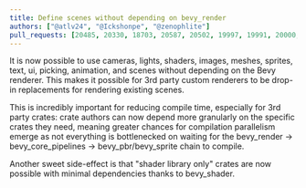 ```yaml
---
title: Define scenes without depending on bevy_render
authors: ["@atlv24", "@Ickshonpe", "@zenophlite"]
pull_requests: [20485, 20330, 18703, 20587, 20502, 19997, 19991, 20000, 19949, 19943, 19953, 20498, 20496, 20493, 20492, 20491, 20488, 20487, 20486, 20483, 20480, 20479, 20478, 20477, 20473, 20472, 20471, 20470, 20392, 20390, 20388, 20345, 20344, 20051, 19985, 19973, 19965, 19963, 19962, 19960, 19959, 19958, 19957, 19956, 19955, 19954, 16620, 16619, 15700, 15666, 15650]
---
```


It is now possible to use cameras, lights, shaders, images, meshes, sprites, text, ui, picking, animation, and scenes without depending on the Bevy renderer. This makes it possible for 3rd party custom renderers to be drop-in replacements for rendering existing scenes.

This is incredibly important for reducing compile time, especially for 3rd party crates: crate authors can now depend more granularly on the specific crates they need, meaning greater chances for compilation parallelism emerge as not everything is bottlenecked on waiting for the bevy_render -> bevy_core_pipelines -> bevy_pbr/bevy_sprite chain to compile.

Another sweet side-effect is that "shader library only" crates are now possible with minimal dependencies thanks to bevy_shader.